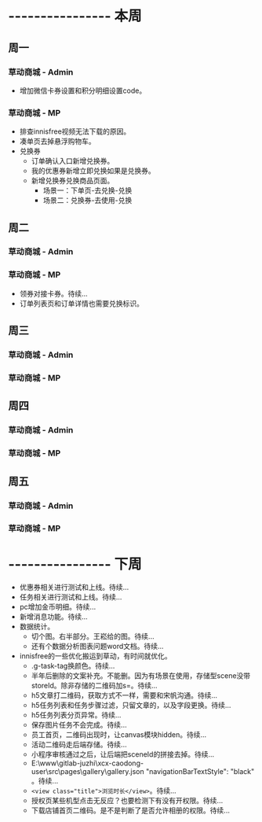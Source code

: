 # ---------------- 本周 

## 周一
### 草动商城 - Admin
* 增加微信卡券设置和积分明细设置code。
### 草动商城 - MP
* 排查innisfree视频无法下载的原因。
* 凑单页去掉悬浮购物车。
* 兑换券
  - 订单确认入口新增兑换券。
  - 我的优惠券新增立即兑换如果是兑换券。
  - 新增兑换券兑换商品页面。
    - 场景一：下单页-去兑换-兑换
    - 场景二：兑换券-去使用-兑换
  
## 周二
### 草动商城 - Admin
### 草动商城 - MP
* 领券对接卡券。待续...
* 订单列表页和订单详情也需要兑换标识。
  
## 周三
### 草动商城 - Admin
### 草动商城 - MP

## 周四
### 草动商城 - Admin
### 草动商城 - MP

## 周五
### 草动商城 - Admin
### 草动商城 - MP

# ---------------- 下周
* 优惠券相关进行测试和上线。待续...
* 任务相关进行测试和上线。待续...
* pc增加金币明细。待续...
* 新增消息功能。待续...
* 数据统计。
  - 切个图。右半部分。王崧给的图。待续...
  - 还有个数据分析图表问题word文档。待续...
* innisfree的一些优化搬运到草动，有时间就优化。
  - .g-task-tag换颜色。待续...
  - 半年后删除的文案补充。不能删。因为有场景在使用，存储型scene没带storeId。除非存储的二维码加s=。待续...
  - h5文章打二维码，获取方式不一样，需要和宋帆沟通。待续...
  - h5任务列表和任务步骤过滤，只留文章的，以及字段更换。待续...
  - h5任务列表分页异常。待续...
  - 保存图片任务不会完成。待续...
  - 员工首页，二维码出现时，让canvas模块hidden。待续...
  - 活动二维码走后端存储。待续...
  - 小程序审核通过之后，让后端把sceneId的拼接去掉。待续...
  - E:\www\gitlab-juzhi\xcx-caodong-user\src\pages\gallery\gallery.json  "navigationBarTextStyle": "black" 。待续...
  - `<view class="title">浏览时长</view>`。待续...
  - 授权页某些机型点击无反应？也要检测下有没有开权限。待续...
  - 下载店铺首页二维码。是不是判断了是否允许相册的权限。待续...

